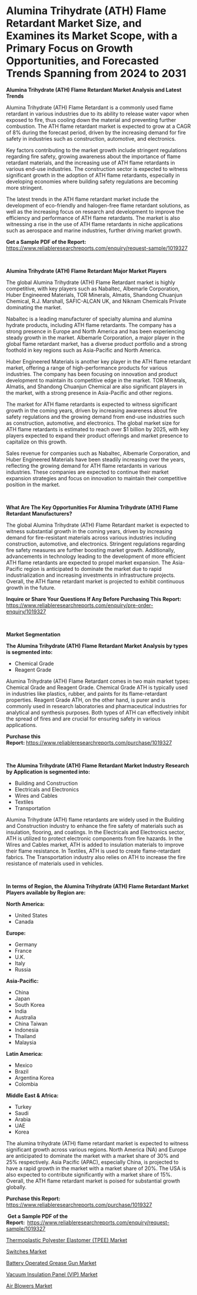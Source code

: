 <p><h1>Alumina Trihydrate (ATH) Flame Retardant Market Size, and Examines its Market Scope, with a Primary Focus on Growth Opportunities, and Forecasted Trends Spanning from 2024 to 2031</h1></p><p><strong>Alumina Trihydrate (ATH) Flame Retardant Market Analysis and Latest Trends</strong></p>
<p><p>Alumina Trihydrate (ATH) Flame Retardant is a commonly used flame retardant in various industries due to its ability to release water vapor when exposed to fire, thus cooling down the material and preventing further combustion. The ATH flame retardant market is expected to grow at a CAGR of 8% during the forecast period, driven by the increasing demand for fire safety in industries such as construction, automotive, and electronics.</p><p>Key factors contributing to the market growth include stringent regulations regarding fire safety, growing awareness about the importance of flame retardant materials, and the increasing use of ATH flame retardants in various end-use industries. The construction sector is expected to witness significant growth in the adoption of ATH flame retardants, especially in developing economies where building safety regulations are becoming more stringent.</p><p>The latest trends in the ATH flame retardant market include the development of eco-friendly and halogen-free flame retardant solutions, as well as the increasing focus on research and development to improve the efficiency and performance of ATH flame retardants. The market is also witnessing a rise in the use of ATH flame retardants in niche applications such as aerospace and marine industries, further driving market growth.</p></p>
<p><strong>Get a Sample PDF of the Report:&nbsp;</strong> <a href="https://www.reliableresearchreports.com/enquiry/request-sample/1019327">https://www.reliableresearchreports.com/enquiry/request-sample/1019327</a></p>
<p>&nbsp;</p>
<p><strong>Alumina Trihydrate (ATH) Flame Retardant Major Market Players</strong></p>
<p><p>The global Alumina Trihydrate (ATH) Flame Retardant market is highly competitive, with key players such as Nabaltec, Albemarle Corporation, Huber Engineered Materials, TOR Minerals, Almatis, Shandong Chuanjun Chemical, R.J. Marshall, SAFIC-ALCAN UK, and Niknam Chemicals Private dominating the market.</p><p>Nabaltec is a leading manufacturer of specialty alumina and alumina hydrate products, including ATH flame retardants. The company has a strong presence in Europe and North America and has been experiencing steady growth in the market. Albemarle Corporation, a major player in the global flame retardant market, has a diverse product portfolio and a strong foothold in key regions such as Asia-Pacific and North America.</p><p>Huber Engineered Materials is another key player in the ATH flame retardant market, offering a range of high-performance products for various industries. The company has been focusing on innovation and product development to maintain its competitive edge in the market. TOR Minerals, Almatis, and Shandong Chuanjun Chemical are also significant players in the market, with a strong presence in Asia-Pacific and other regions.</p><p>The market for ATH flame retardants is expected to witness significant growth in the coming years, driven by increasing awareness about fire safety regulations and the growing demand from end-use industries such as construction, automotive, and electronics. The global market size for ATH flame retardants is estimated to reach over $1 billion by 2025, with key players expected to expand their product offerings and market presence to capitalize on this growth.</p><p>Sales revenue for companies such as Nabaltec, Albemarle Corporation, and Huber Engineered Materials have been steadily increasing over the years, reflecting the growing demand for ATH flame retardants in various industries. These companies are expected to continue their market expansion strategies and focus on innovation to maintain their competitive position in the market.</p></p>
<p>&nbsp;</p>
<p><strong>What Are The Key Opportunities For Alumina Trihydrate (ATH) Flame Retardant Manufacturers?</strong></p>
<p><p>The global Alumina Trihydrate (ATH) Flame Retardant market is expected to witness substantial growth in the coming years, driven by increasing demand for fire-resistant materials across various industries including construction, automotive, and electronics. Stringent regulations regarding fire safety measures are further boosting market growth. Additionally, advancements in technology leading to the development of more efficient ATH flame retardants are expected to propel market expansion. The Asia-Pacific region is anticipated to dominate the market due to rapid industrialization and increasing investments in infrastructure projects. Overall, the ATH flame retardant market is projected to exhibit continuous growth in the future.</p></p>
<p><strong>Inquire or Share Your Questions If Any Before Purchasing This Report:</strong> <a href="https://www.reliableresearchreports.com/enquiry/pre-order-enquiry/1019327">https://www.reliableresearchreports.com/enquiry/pre-order-enquiry/1019327</a></p>
<p>&nbsp;</p>
<p><strong>Market Segmentation</strong></p>
<p><strong>The Alumina Trihydrate (ATH) Flame Retardant Market Analysis by types is segmented into:</strong></p>
<p><ul><li>Chemical Grade</li><li>Reagent Grade</li></ul></p>
<p><p>Alumina Trihydrate (ATH) Flame Retardant comes in two main market types: Chemical Grade and Reagent Grade. Chemical Grade ATH is typically used in industries like plastics, rubber, and paints for its flame-retardant properties. Reagent Grade ATH, on the other hand, is purer and is commonly used in research laboratories and pharmaceutical industries for analytical and synthesis purposes. Both types of ATH can effectively inhibit the spread of fires and are crucial for ensuring safety in various applications.</p></p>
<p><strong>Purchase this Report:&nbsp;</strong><a href="https://www.reliableresearchreports.com/purchase/1019327">https://www.reliableresearchreports.com/purchase/1019327</a></p>
<p>&nbsp;</p>
<p><strong>The Alumina Trihydrate (ATH) Flame Retardant Market Industry Research by Application is segmented into:</strong></p>
<p><ul><li>Building and Construction</li><li>Electricals and Electronics</li><li>Wires and Cables</li><li>Textiles</li><li>Transportation</li></ul></p>
<p><p>Alumina Trihydrate (ATH) flame retardants are widely used in the Building and Construction industry to enhance the fire safety of materials such as insulation, flooring, and coatings. In the Electricals and Electronics sector, ATH is utilized to protect electronic components from fire hazards. In the Wires and Cables market, ATH is added to insulation materials to improve their flame resistance. In Textiles, ATH is used to create flame-retardant fabrics. The Transportation industry also relies on ATH to increase the fire resistance of materials used in vehicles.</p></p>
<p>&nbsp;</p>
<p><strong>In terms of Region, the Alumina Trihydrate (ATH) Flame Retardant Market Players available by Region are:</strong></p>
<p>
    <p> <strong> North America: </strong>
        <ul>
            <li>United States</li>
            <li>Canada</li>
        </ul>
        </p> 
    <p> <strong> Europe: </strong>
        <ul>
            <li>Germany</li>
            <li>France</li>
            <li>U.K.</li>
            <li>Italy</li>
            <li>Russia</li>
        </ul>
        </p> 
    <p> <strong> Asia-Pacific: </strong>
        <ul>
            <li>China</li>
            <li>Japan</li>
            <li>South Korea</li>
            <li>India</li>
            <li>Australia</li>
            <li>China Taiwan</li>
            <li>Indonesia</li>
            <li>Thailand</li>
            <li>Malaysia</li>
        </ul>
        </p> 
    <p> <strong> Latin America: </strong>
        <ul>
            <li>Mexico</li>
            <li>Brazil</li>
            <li>Argentina Korea</li>
            <li>Colombia</li>
        </ul>
        </p> 
    <p> <strong> Middle East & Africa: </strong>
        <ul>
            <li>Turkey</li>
            <li>Saudi</li>
            <li>Arabia</li>
            <li>UAE</li>
            <li>Korea</li>
        </ul>
    </p>
    </p>
<p><p>The alumina trihydrate (ATH) flame retardant market is expected to witness significant growth across various regions. North America (NA) and Europe are anticipated to dominate the market with a market share of 30% and 25% respectively. Asia Pacific (APAC), especially China, is projected to have a rapid growth in the market with a market share of 20%. The USA is also expected to contribute significantly with a market share of 15%. Overall, the ATH flame retardant market is poised for substantial growth globally.</p></p>
<p><strong>Purchase this Report: </strong><a href="https://www.reliableresearchreports.com/purchase/1019327">https://www.reliableresearchreports.com/purchase/1019327</a></p>
<p>&nbsp;<strong>Get a Sample PDF of the Report:&nbsp;&nbsp;</strong><a href="https://www.reliableresearchreports.com/enquiry/request-sample/1019327">https://www.reliableresearchreports.com/enquiry/request-sample/1019327</a></p>
<p><strong></strong></p>
<p><p><a href="https://github.com/jsmusil/Market-Research-Report-List-1/blob/main/thermoplastic-polyester-elastomer-tpee-market.md">Thermoplastic Polyester Elastomer (TPEE) Market</a></p><p><a href="https://medium.com/p/8c655480858a/edit">Switches Market</a></p><p><a href="https://medium.com/p/3222ff0e699e/edit">Battery Operated Grease Gun Market</a></p><p><a href="https://github.com/yemakinde/Market-Research-Report-List-1/blob/main/vacuum-insulation-panel-vip-market.md">Vacuum Insulation Panel (VIP) Market</a></p><p><a href="https://medium.com/p/c7481bd15515/edit">Air Blowers Market</a></p></p>